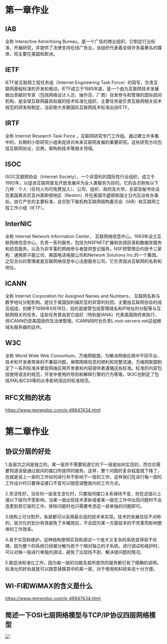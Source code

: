 # 第一章作业

## IAB

全称 Interactive Advertising Bureau。是一个广告的商业组织，它制定行业标准，开展研究，并提供了法律支持在线广告业。该组织代表着全球许多最著名的媒体，但主要在美国和欧洲。

## IETF

IETF是互联网工程任务组（Internet Engineering Task Force）的简写，负责互联网基础标准的开发和推动。IETF成立于1985年底，是一个由为互联网技术发展做出贡献的专家（包括网络设计人员、操作员、厂商）自发参与和管理的国际民间机构，是全球互联网最具权威的技术标准化组织，主要任务是负责互联网相关技术规范的研发和制定，当前绝大多数国际互联网技术标准出自IETF。

## IRTF

全称 Internet Research Task Force ，互联网研究专门工作组。通过建立许多集中的，长期的小型研究小组来促进对未来互联网发展的重要研究。这些研究方向包括互联网协议，应用，架构和技术等相关领域。

## ISOC

ISOC互联网协会（Internet Society），一个非营利的国际性行业组织，成立于1992年，以促进互联网普及开放发展并为全人类服务为目的。它的会员制有以下几种：个人（任何人均可免费加入）、公司、组织、政府及大学。总部及秘书处设在美国弗吉尼亚州莱斯顿地区（Reston）并在美国华盛顿和瑞士日内瓦设有办事处。由它产生的主要标准，会交到下属机构互联网结构委员会（IAB）和互联网工程工作小组（IETF）。

## InterNIC

全称 Internet Network Information Center， 互联网络信息中心。1993年设立互联网络信息中心，负责一系列服务，包括为NSFNET扩展和协调目录和数据库服务和信息服务，以及为非军事的网络参与者提供登记服务。NSF把管理合约授予三家构：通用原子能公司、美国电话电报公司和Network Solutions Inc.的一个集团。之后合伙的管理者是互联网络信息中心注册服务公司，它负责指派互联网的名称和地址。

## ICANN

全称 Internet Corporation for Assigned Names and Numbers， 互联网名称与数字地址分配机构。是位于美国加利福尼亚的非营利社团，主要由互联网协会的成员组成，创建于1998年9月18日，目的是接管包括管理域名和IP地址的分配等与互联网相关的任务，这些任务曾由其它组织（特别是IANA）代表美国政府来执行，但ICANN仍受美国政府及法律管理。ICANN同时也负责L.root-servers.net这组根域名服务器的运作。

## W3C

全称 World Wide Web Consortium，万维网联盟。为解决网络应用中不同平台、技术和开发者带来的不兼容问题，保障网络信息的顺利和完整流通，万维网联盟制定了一系列标准并督促网络应用开发者和内容提供者遵循这些标准。标准的内容包括使用语言的规范，开发中使用的导则和解释引擎的行为等等。W3C也制定了包括XML和CSS等的众多影响深远的标准规范。

## RFC文档的状态

https://www.renrendoc.com/p-46847434.html

# 第二章作业

## 协议分层的好处

1.各层次之间是独立的。某一层并不需要知道它的下一层是如何实现的，而仅仅需要知道该层通过层间的接口所提供的服务。这样，整个问题的复杂程度就下降了。也就是说上一层的工作如何进行并不影响下一层的工作，这样我们在进行每一层的工作设计时只要保证接口不变可以随意调整层内的工作方式。

2.灵活性好。当任何一层发生变化时，只要层间接口关系保持不变，则在这层以上或以下层均不受影响。当某一层出现技术革新或者某一层在工作中出现问题时不会连累到其它层的工作，排除问题时也只需要考虑这一层单独的问题即可。

3.结构上可分割开。各层都可以采用最合适的技术来实现。技术的发展往往不对称的，层次化的划分有效避免了木桶效应，不会因为某一方面技术的不完善而影响整体的工作效率。

4.易于实现和维护。这种结构使得实现和调试一个庞大又复杂的系统变得易于处理，因为整个的系统已经被分解为若干个相对独立的子系统。进行调试和维护时，可以对每一层进行单独的调试，避免了出现找不到、解决错问题的情况。

5.能促进标准化工作。因为每一层的功能及其所提供的服务都已有了精确的说明。标准化的好处就是可以随意替换其中的某一层，对于使用和科研来说十分方便。

## WI-FI和WiMAX的含义是什么

https://www.renrendoc.com/p-46847434.html

## 简述一下OSI七层网络模型与TCP/IP协议四层网络模型

![](https://img-blog.csdn.net/20170822222325781?watermark/2/text/aHR0cDovL2Jsb2cuY3Nkbi5uZXQvU2lsZW5jZU9P/font/5a6L5L2T/fontsize/400/fill/I0JBQkFCMA==/dissolve/70/gravity/SouthEast)
